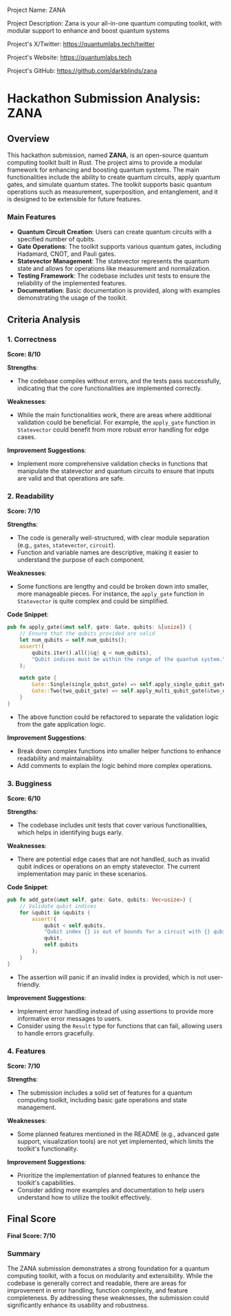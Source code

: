 
Project Name: ZANA


Project Description: Zana is your all-in-one quantum computing toolkit, with modular support to enhance and boost quantum systems


Project's X/Twitter: https://quantumlabs.tech/twitter


Project's Website: https://quantumlabs.tech


Project's GitHub: https://github.com/darkblinds/zana






# Hackathon Submission Analysis: ZANA

## Overview
This hackathon submission, named **ZANA**, is an open-source quantum computing toolkit built in Rust. The project aims to provide a modular framework for enhancing and boosting quantum systems. The main functionalities include the ability to create quantum circuits, apply quantum gates, and simulate quantum states. The toolkit supports basic quantum operations such as measurement, superposition, and entanglement, and it is designed to be extensible for future features.

### Main Features
- **Quantum Circuit Creation**: Users can create quantum circuits with a specified number of qubits.
- **Gate Operations**: The toolkit supports various quantum gates, including Hadamard, CNOT, and Pauli gates.
- **Statevector Management**: The statevector represents the quantum state and allows for operations like measurement and normalization.
- **Testing Framework**: The codebase includes unit tests to ensure the reliability of the implemented features.
- **Documentation**: Basic documentation is provided, along with examples demonstrating the usage of the toolkit.

## Criteria Analysis

### 1. Correctness
**Score: 8/10**

**Strengths**:
- The codebase compiles without errors, and the tests pass successfully, indicating that the core functionalities are implemented correctly.

**Weaknesses**:
- While the main functionalities work, there are areas where additional validation could be beneficial. For example, the `apply_gate` function in `Statevector` could benefit from more robust error handling for edge cases.

**Improvement Suggestions**:
- Implement more comprehensive validation checks in functions that manipulate the statevector and quantum circuits to ensure that inputs are valid and that operations are safe.

### 2. Readability
**Score: 7/10**

**Strengths**:
- The code is generally well-structured, with clear module separation (e.g., `gates`, `statevector`, `circuit`).
- Function and variable names are descriptive, making it easier to understand the purpose of each component.

**Weaknesses**:
- Some functions are lengthy and could be broken down into smaller, more manageable pieces. For instance, the `apply_gate` function in `Statevector` is quite complex and could be simplified.

**Code Snippet**:
```rust
pub fn apply_gate(&mut self, gate: Gate, qubits: &[usize]) {
    // Ensure that the qubits provided are valid
    let num_qubits = self.num_qubits();
    assert!(
        qubits.iter().all(|&q| q < num_qubits),
        "Qubit indices must be within the range of the quantum system."
    );

    match gate {
        Gate::Single(single_qubit_gate) => self.apply_single_qubit_gate(&single_qubit_gate, qubits[0]),
        Gate::Two(two_qubit_gate) => self.apply_multi_qubit_gate(&two_qubit_gate, qubits),
    }
}
```
- The above function could be refactored to separate the validation logic from the gate application logic.

**Improvement Suggestions**:
- Break down complex functions into smaller helper functions to enhance readability and maintainability.
- Add comments to explain the logic behind more complex operations.

### 3. Bugginess
**Score: 6/10**

**Strengths**:
- The codebase includes unit tests that cover various functionalities, which helps in identifying bugs early.

**Weaknesses**:
- There are potential edge cases that are not handled, such as invalid qubit indices or operations on an empty statevector. The current implementation may panic in these scenarios.

**Code Snippet**:
```rust
pub fn add_gate(&mut self, gate: Gate, qubits: Vec<usize>) {
    // Validate qubit indices
    for &qubit in &qubits {
        assert!(
            qubit < self.qubits,
            "Qubit index {} is out of bounds for a circuit with {} qubits.",
            qubit,
            self.qubits
        );
    }
}
```
- The assertion will panic if an invalid index is provided, which is not user-friendly.

**Improvement Suggestions**:
- Implement error handling instead of using assertions to provide more informative error messages to users.
- Consider using the `Result` type for functions that can fail, allowing users to handle errors gracefully.

### 4. Features
**Score: 7/10**

**Strengths**:
- The submission includes a solid set of features for a quantum computing toolkit, including basic gate operations and state management.

**Weaknesses**:
- Some planned features mentioned in the README (e.g., advanced gate support, visualization tools) are not yet implemented, which limits the toolkit's functionality.

**Improvement Suggestions**:
- Prioritize the implementation of planned features to enhance the toolkit's capabilities.
- Consider adding more examples and documentation to help users understand how to utilize the toolkit effectively.

## Final Score
**Final Score: 7/10**

### Summary
The ZANA submission demonstrates a strong foundation for a quantum computing toolkit, with a focus on modularity and extensibility. While the codebase is generally correct and readable, there are areas for improvement in error handling, function complexity, and feature completeness. By addressing these weaknesses, the submission could significantly enhance its usability and robustness.